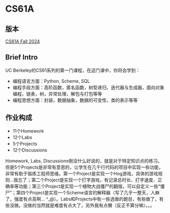 # CS61A

## 版本

[CS61A Fall 2024](https://cs61a.org)

## Brief Intro

UC Berkeley的CS61系列的第一门课程，在这门课中，你将会学到：

- 编程语言方面：Python, Scheme, SQL
- 编程手段方面：高阶函数，匿名函数，树型递归，迭代器与生成器，面向对象编程，链表，树，异常处理，解包与打包等等
- 编程思想方面：封装，数据抽象，数据的可变性，类的表示等等

## 作业构成

- 11个Homework
- 12个Labs
- 5个Projects
- 12个Discussions

Homework, Labs, Discussions倒没什么好说的，就是对于特定知识点的练习。但是5个Projects是非常有意思的，让学生在几千行代码的项目中实现一些功能，非常有助于锻炼工程师思维。第一个Project是实现一个Hog游戏，具体的游戏规则...我忘了；第二个Project是实现一个打字游戏，有记录总时长、打字速度、正确率等功能；第三个Project是实现一个植物大战僵尸的翻版，可以自定义一些“僵尸”；第四个Project是实现一个Scheme语言的解释器（写了几乎一整天，人麻了，强度有点高啊... ^_@）。Labs和Projects中有一些选做的题目，有些做了，有些没做。没做的当然就是难度有点大了，另外我有点懒（反正不算分嘛）。。。
